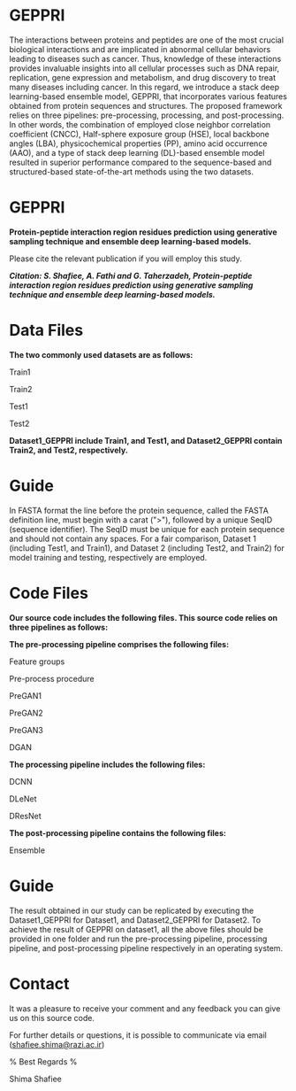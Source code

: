 # GEPPRI
The interactions between proteins and peptides are one of the most crucial biological interactions and are implicated in abnormal cellular behaviors leading to diseases such as cancer. Thus, knowledge of these interactions provides invaluable insights into all cellular processes such as DNA repair, replication, gene expression and metabolism, and drug discovery to treat many diseases including cancer. In this regard, we introduce a stack deep learning-based ensemble model, GEPPRI, that incorporates various features obtained from protein sequences and structures. The proposed framework relies on three pipelines: pre-processing, processing, and post-processing. In other words, the combination of employed close neighbor correlation coefficient (CNCC), Half-sphere exposure group (HSE), local backbone angles (LBA), physicochemical properties (PP), amino acid occurrence (AAO), and a type of stack deep learning (DL)-based ensemble model resulted in superior performance compared to the sequence-based and structured-based state-of-the-art methods using the two datasets.

# GEPPRI
****Protein-peptide interaction region residues prediction using generative sampling technique and ensemble deep learning-based models.****

Please cite the relevant publication if you will employ this study.

***Citation: S. Shafiee, A. Fathi and G. Taherzadeh, Protein-peptide interaction region residues prediction using generative sampling technique and ensemble deep learning-based models.***

# Data Files

****The two commonly used datasets are as follows:****

Train1

Train2

Test1

Test2

****Dataset1_GEPPRI include Train1, and Test1, and Dataset2_GEPPRI contain Train2, and Test2, respectively.****

# Guide

In FASTA format the line before the protein sequence, called the FASTA definition line, must begin with a carat (">"), followed by a unique SeqID (sequence identifier). The SeqID must be unique for each protein sequence and should not contain any spaces. For a fair comparison, Dataset 1 (including Test1, and Train1), and Dataset 2 (including Test2, and Train2) for model training and testing, respectively are employed.

# Code Files

****Our source code includes the following files. This source code relies on three pipelines as follows:****

**The pre-processing pipeline comprises the following files:**

Feature groups

Pre-process procedure

PreGAN1

PreGAN2

PreGAN3

DGAN

**The processing pipeline includes the following files:**

DCNN 

DLeNet

DResNet 

**The post-processing pipeline contains the following files:**

Ensemble 

# Guide

The result obtained in our study can be replicated by executing the Dataset1_GEPPRI for Dataset1, and Dataset2_GEPPRI for Dataset2. To achieve the result of GEPPRI on dataset1, all the above files should be provided in one folder and run the pre-processing pipeline, processing pipeline, and post-processing pipeline respectively in an operating system.

# Contact

It was a pleasure to receive your comment and any feedback you can give us on this source code.

For further details or questions, it is possible to communicate via email (shafiee.shima@razi.ac.ir)

% Best Regards % 

Shima Shafiee



